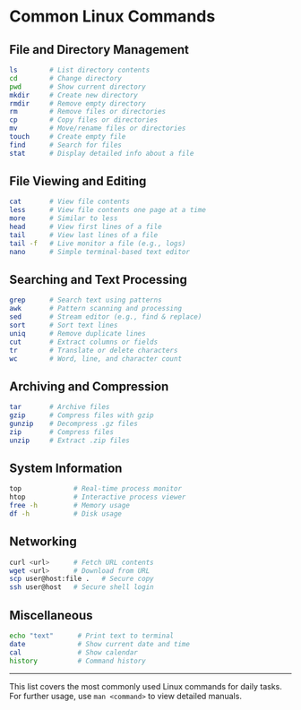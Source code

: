 # Common Linux Commands

## File and Directory Management

```bash
ls        # List directory contents
cd        # Change directory
pwd       # Show current directory
mkdir     # Create new directory
rmdir     # Remove empty directory
rm        # Remove files or directories
cp        # Copy files or directories
mv        # Move/rename files or directories
touch     # Create empty file
find      # Search for files
stat      # Display detailed info about a file
```

## File Viewing and Editing

```bash
cat       # View file contents
less      # View file contents one page at a time
more      # Similar to less
head      # View first lines of a file
tail      # View last lines of a file
tail -f   # Live monitor a file (e.g., logs)
nano      # Simple terminal-based text editor
```

## Searching and Text Processing

```bash
grep      # Search text using patterns
awk       # Pattern scanning and processing
sed       # Stream editor (e.g., find & replace)
sort      # Sort text lines
uniq      # Remove duplicate lines
cut       # Extract columns or fields
tr        # Translate or delete characters
wc        # Word, line, and character count
```

## Archiving and Compression

```bash
tar       # Archive files
gzip      # Compress files with gzip
gunzip    # Decompress .gz files
zip       # Compress files
unzip     # Extract .zip files
```

## System Information

```bash
top             # Real-time process monitor
htop            # Interactive process viewer
free -h         # Memory usage
df -h           # Disk usage
```

## Networking

```bash
curl <url>      # Fetch URL contents
wget <url>      # Download from URL
scp user@host:file .   # Secure copy
ssh user@host   # Secure shell login
```

## Miscellaneous

```bash
echo "text"      # Print text to terminal
date             # Show current date and time
cal              # Show calendar
history          # Command history
```

---

This list covers the most commonly used Linux commands for daily tasks. For further usage, use `man <command>` to view detailed manuals.
